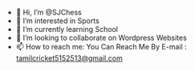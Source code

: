 - 👋 Hi, I’m @SJChess
- 👀 I’m interested in Sports
- 🌱 I’m currently learning School
- 💞️ I’m looking to collaborate on Wordpress Websites
- 📫 How to reach me: You Can Reach Me By E-mail : tamilcricket5152513@gmail.com

<!---
SJChess/SJChess is a ✨ special ✨ repository because its `README.md` (this file) appears on your GitHub profile.
You can click the Preview link to take a look at your changes.
--->
